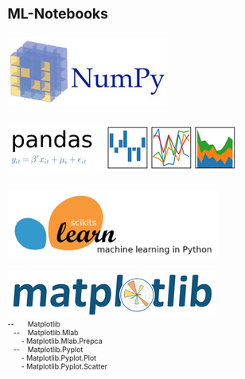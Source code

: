 # ML-Notebooks  
[![Image Alt Text](images/NumPy.png)](numpy)  
-------------------------------------------------------------------------------------------  
[![Image Alt Text](images/Pandas.png)](pandas)  
-------------------------------------------------------------------------------------------  
[![Image Alt Text](images/scikit-learn.png)](scikit-learn)  
-------------------------------------------------------------------------------------------  
[![Image Alt Text](images/Matplotlib.png)](matplotlib)  
--&nbsp;&nbsp;&nbsp;&nbsp;&nbsp;&nbsp;&nbsp;Matplotlib  
&nbsp;&nbsp;&nbsp;--&nbsp;&nbsp;&nbsp;&nbsp;Matplotlib.Mlab  
&nbsp;&nbsp;&nbsp;&nbsp;&nbsp;&nbsp;&nbsp;- Matplotlib.Mlab.Prepca  
&nbsp;&nbsp;&nbsp;--&nbsp;&nbsp;&nbsp;&nbsp;Matplotlib.Pyplot  
&nbsp;&nbsp;&nbsp;&nbsp;&nbsp;&nbsp;&nbsp;- Matplotlib.Pyplot.Plot  
&nbsp;&nbsp;&nbsp;&nbsp;&nbsp;&nbsp;&nbsp;- Matplotlib.Pyplot.Scatter  
